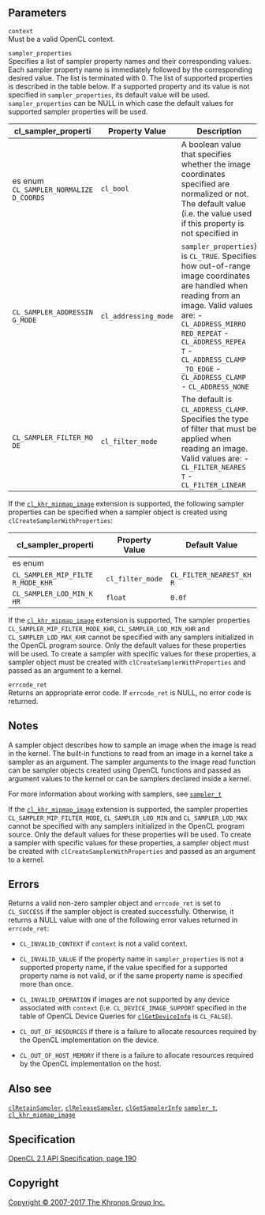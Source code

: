Parameters
----------

`context`  
Must be a valid OpenCL context.

`sampler_properties`  
Specifies a list of sampler property names and their corresponding
values. Each sampler property name is immediately followed by the
corresponding desired value. The list is terminated with 0. The list of
supported properties is described in the table below. If a supported
property and its value is not specified in `sampler_properties`, its
default value will be used. `sampler_properties` can be NULL in which
case the default values for supported sampler properties will be used.

| cl\_sampler\_properti | Property Value        | Description           |
| --- | --- | --- |
|  es                      enum                    `CL_SAMPLER_NORMALIZE   D_COORDS`             |  `cl_bool`             |  A boolean value that    specifies whether the   image coordinates       specified are           normalized or not.      The default value       (i.e. the value used    if this property is     not specified in      |
|  `CL_SAMPLER_ADDRESSIN   G_MODE`               |  `cl_addressing_mode`  |  `sampler_properties`)   is `CL_TRUE`.           Specifies how           out-of-range image      coordinates are         handled when reading    from an image.          Valid values are:       -   `CL_ADDRESS_MIRRO   RED_REPEAT`             -   `CL_ADDRESS_REPEA   T`                      -   `CL_ADDRESS_CLAMP   _TO_EDGE`               -   `CL_ADDRESS_CLAMP   `                       -   `CL_ADDRESS_NONE` |
|  `CL_SAMPLER_FILTER_MO   DE`                   |  `cl_filter_mode`      |  The default is          `CL_ADDRESS_CLAMP`.     Specifies the type of   filter that must be     applied when reading    an image. Valid         values are:             -   `CL_FILTER_NEARES   T`                      -   `CL_FILTER_LINEAR   `                     |
If the [`cl_khr_mipmap_image`](cl_khr_mipmap_image.html) extension is
supported, the following sampler properties can be specified when a
sampler object is created using `clCreateSamplerWithProperties`:

| cl\_sampler\_properti | Property Value        | Default Value         |
| --- | --- | --- |
|  es                      enum                  |||
|  `CL_SAMPLER_MIP_FILTE   R_MODE_KHR`           |  `cl_filter_mode`      |  `CL_FILTER_NEAREST_KH   R`                    |
|  `CL_SAMPLER_LOD_MIN_K   HR`                   |  `float`               |  `0.0f`                |
If the [`cl_khr_mipmap_image`](cl_khr_mipmap_image.html) extension is
supported, The sampler properties `CL_SAMPLER_MIP_FILTER_MODE_KHR`,
`CL_SAMPLER_LOD_MIN_KHR` and `CL_SAMPLER_LOD_MAX_KHR` cannot be
specified with any samplers initialized in the OpenCL program source.
Only the default values for these properties will be used. To create a
sampler with specific values for these properties, a sampler object must
be created with `clCreateSamplerWithProperties` and passed as an
argument to a kernel.

`errcode_ret`  
Returns an appropriate error code. If `errcode_ret` is NULL, no error
code is returned.

Notes
-----

A sampler object describes how to sample an image when the image is read
in the kernel. The built-in functions to read from an image in a kernel
take a sampler as an argument. The sampler arguments to the image read
function can be sampler objects created using OpenCL functions and
passed as argument values to the kernel or can be samplers declared
inside a kernel.

For more information about working with samplers, see
[`sampler_t`](sampler_t.html)

If the [`cl_khr_mipmap_image`](cl_khr_mipmap_image.html) extension is
supported, the sampler properties `CL_SAMPLER_MIP_FILTER_MODE`,
`CL_SAMPLER_LOD_MIN` and `CL_SAMPLER_LOD_MAX` cannot be specified with
any samplers initialized in the OpenCL program source. Only the default
values for these properties will be used. To create a sampler with
specific values for these properties, a sampler object must be created
with `clCreateSamplerWithProperties` and passed as an argument to a
kernel.

Errors
------

Returns a valid non-zero sampler object and `errcode_ret` is set to
`CL_SUCCESS` if the sampler object is created successfully. Otherwise,
it returns a NULL value with one of the following error values returned
in `errcode_ret`:

-   `CL_INVALID_CONTEXT` if `context` is not a valid context.

-   `CL_INVALID_VALUE` if the property name in `sampler_properties` is
    not a supported property name, if the value specified for a
    supported property name is not valid, or if the same property name
    is specified more than once.

-   `CL_INVALID_OPERATION` if images are not supported by any device
    associated with `context` (i.e. `CL_DEVICE_IMAGE_SUPPORT` specified
    in the table of OpenCL Device Queries for
    [`clGetDeviceInfo`](clGetDeviceInfo.html) is `CL_FALSE`).

-   `CL_OUT_OF_RESOURCES` if there is a failure to allocate resources
    required by the OpenCL implementation on the device.

-   `CL_OUT_OF_HOST_MEMORY` if there is a failure to allocate resources
    required by the OpenCL implementation on the host.

Also see
--------

[`clRetainSampler`](clRetainSampler.html),
[`clReleaseSampler`](clReleaseSampler.html),
[`clGetSamplerInfo`](clGetSamplerInfo.html)
[`sampler_t`](sampler_t.html),
[`cl_khr_mipmap_image`](cl_khr_mipmap_image.html)

Specification
-------------

[OpenCL 2.1 API Specification, page
190](https://www.khronos.org/registry/cl/specs/opencl-2.1.pdf#page=190)

Copyright
---------

[Copyright © 2007-2017 The Khronos Group Inc.](copyright.html)
